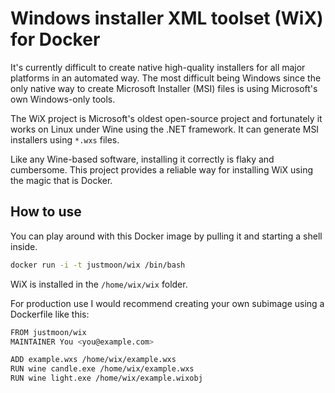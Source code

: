 # Windows installer XML toolset (WiX) for Docker

It's currently difficult to create native high-quality installers for all major platforms in an automated way. The most difficult being Windows since the only native way to create Microsoft Installer (MSI) files is using Microsoft's own Windows-only tools.

The WiX project is Microsoft's oldest open-source project and fortunately it works on Linux under Wine using the .NET framework. It can generate MSI installers using `*.wxs` files.

Like any Wine-based software, installing it correctly is flaky and cumbersome. This project provides a reliable way for installing WiX using the magic that is Docker.

## How to use

You can play around with this Docker image by pulling it and starting a shell inside.

``` sh
docker run -i -t justmoon/wix /bin/bash
```

WiX is installed in the `/home/wix/wix` folder.

For production use I would recommend creating your own subimage using a Dockerfile like this:

``` bash
FROM justmoon/wix
MAINTAINER You <you@example.com>

ADD example.wxs /home/wix/example.wxs
RUN wine candle.exe /home/wix/example.wxs
RUN wine light.exe /home/wix/example.wixobj
```

